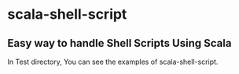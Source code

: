# scala-shell-script

## Easy way to handle Shell Scripts Using Scala
In Test directory, You can see the examples of scala-shell-script.
